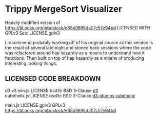 Trippy MergeSort Visualizer
==

Heavily modified version of https://bl.ocks.org/mbostock/e65d9895da07c57e94bd
LICENSED WITH GPLv3 See: LICENSE.gplv3

I recommend probably working off of his original source as this version is the
result of several late night and stoned hack sessions where the code was
refactored around hap hazardly as a means to understand how it functions. Then
built on top of hap hazardly as a means of producing interesting looking
things.

## LICENSED CODE BREAKDOWN

d3.v3.min.js LICENSE.bsd3c BSD 3-Clause [d3](https://github.com/d3/d3)  
cubehelix.js LICENSE.bsd3c BSD 3-Clause [d3-plugins](https://github.com/d3/d3-plugins) [cubehelix](https://github.com/d3/d3-plugins/tree/master/cubehelix)    
  
main.js    LICENSE.gplv3 GPLv3 https://bl.ocks.org/mbostock/e65d9895da07c57e94bd  

